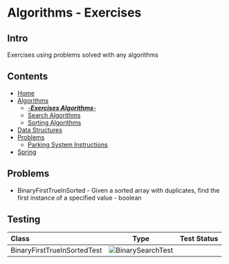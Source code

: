 # Algorithms - Exercises

## Intro
Exercises using problems solved with any algorithms

## Contents
* [Home](/)
* [Algorithms](/core/src/main/java/org/algomonster/algorithms)
    * [-***Exercises Algorithms***-](/core/src/main/java/org/algomonster/algorithms/exercises)
    * [Search Algorithms](/core/src/main/java/org/algomonster/algorithms/search)
    * [Sorting Algorithms](/core/src/main/java/org/algomonster/algorithms/sort)
* [Data Structures](/core/src/main/java/org/algomonster/datastructures)
* [Problems](/core/src/main/java/org/algomonster/problems)
    * [Parking System Instructions](/core/src/main/java/org/algomonster/problems/instructions/ParkingSystem.md)
* [Spring](/spring-integration/src/main/java/org/algomonster/spring)

## Problems
* BinaryFirstTrueInSorted - Given a sorted array with duplicates, find the first instance of a specified value - boolean

## Testing
| Class             |          Type          |                                                                                                      Test Status                                                                                                       |
|:------------------|:----------------------:|:----------------------------------------------------------------------------------------------------------------------------------------------------------------------------------------------------------------------:|
| BinaryFirstTrueInSortedTest | ![BinarySearchTest](https://img.shields.io/endpoint?url=https://raw.githubusercontent.com/LearningRiven/AlgorithmPractice/ci-stats/test-badges/BinaryFirstTrueInSortedTest.json&logo=junit5&label=BinarySearchControllerTest%20Passing&labelColor=gray)                |

